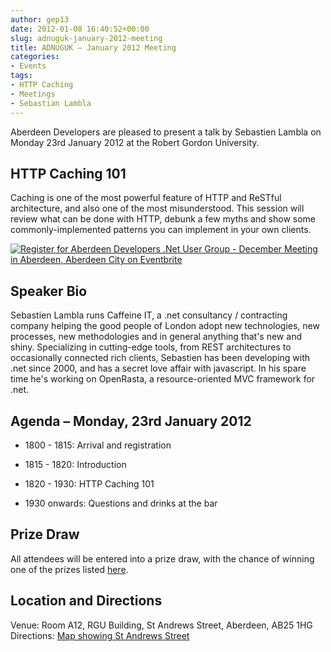 ```yaml
---
author: gep13
date: 2012-01-08 16:40:52+00:00
slug: adnuguk-january-2012-meeting
title: ADNUGUK – January 2012 Meeting
categories:
- Events
tags:
- HTTP Caching
- Meetings
- Sebastian Lambla
---
```


Aberdeen Developers are pleased to present a talk by Sebastien Lambla on Monday 23rd January 2012 at the Robert Gordon University.



## HTTP Caching 101



Caching is one of the most powerful feature of HTTP and ReSTful architecture, and also one of the most misunderstood. This session will review what can be done with HTTP, debunk a few myths and show some commonly-implemented patterns you can implement in your own clients.



[![Register for Aberdeen Developers .Net User Group - December Meeting in Aberdeen, Aberdeen City  on Eventbrite](http://www.eventbrite.com/registerbutton?eid=2581657808)](http://adnuguk-jan2012.eventbrite.co.uk?ref=ebtn)



## Speaker Bio



Sebastien Lambla runs Caffeine IT, a .net consultancy / contracting company helping the good people of London adopt new technologies, new processes, new methodologies and in general anything that's new and shiny. Specializing in cutting-edge tools, from REST architectures to occasionally connected rich clients, Sebastien has been developing with .net since 2000, and has a secret love affair with javascript. In his spare time he's working on OpenRasta, a resource-oriented MVC framework for .net.



## Agenda – Monday, 23rd January 2012




  * 1800 - 1815: Arrival and registration

  * 1815 - 1820: Introduction

  * 1820 - 1930: HTTP Caching 101

  * 1930 onwards: Questions and drinks at the bar


## Prize Draw



All attendees will be entered into a prize draw, with the chance of winning one of the prizes listed [here](http://www.gep13.co.uk/blog/?p=107).



## Location and Directions



Venue: Room A12, RGU Building, St Andrews Street, Aberdeen, AB25 1HG Directions: [Map showing St Andrews Street](http://www.bing.com/maps/?v=2&cp=57.149542434132776~-2.102723645985436&lvl=17&dir=0&sty=c&eo=1&form=LMLTCC)
